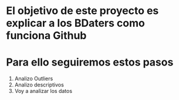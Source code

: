 # El objetivo de este proyecto es explicar a los BDaters como funciona Github

# Para ello seguiremos estos pasos

1. Analizo Outliers
2. Analizo descriptivos
3. Voy a analizar los datos

